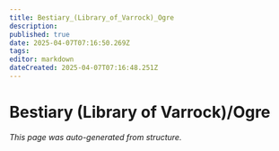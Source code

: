 ```yaml
---
title: Bestiary_(Library_of_Varrock)_Ogre
description: 
published: true
date: 2025-04-07T07:16:50.269Z
tags: 
editor: markdown
dateCreated: 2025-04-07T07:16:48.251Z
---
```


# Bestiary (Library of Varrock)/Ogre

*This page was auto-generated from structure.*